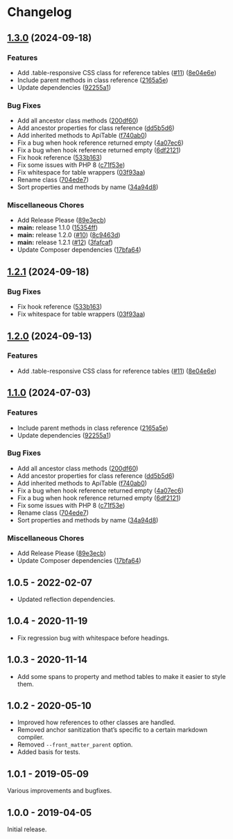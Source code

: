 # Changelog

## [1.3.0](https://github.com/timber/teak/compare/v1.2.1...v1.3.0) (2024-09-18)


### Features

* Add .table-responsive CSS class for reference tables ([#11](https://github.com/timber/teak/issues/11)) ([8e04e6e](https://github.com/timber/teak/commit/8e04e6e7da966c22a7a2706b649309f6a961bce2))
* Include parent methods in class reference ([2165a5e](https://github.com/timber/teak/commit/2165a5e928dfc16405eb53a2e430927b773cc723))
* Update dependencies ([92255a1](https://github.com/timber/teak/commit/92255a1bc9e69aabb0004ebb12d3bad606ee4f98))


### Bug Fixes

* Add all ancestor class methods ([200df60](https://github.com/timber/teak/commit/200df60a4396e797ff041996d09c26c606f1267b))
* Add ancestor properties for class reference ([dd5b5d6](https://github.com/timber/teak/commit/dd5b5d6c4d0074b83b559c924e87ca57aa07281d))
* Add inherited methods to ApiTable ([f740ab0](https://github.com/timber/teak/commit/f740ab0844463038ee9b4b084c8960bda8384547))
* Fix a bug when hook reference returned empty ([4a07ec6](https://github.com/timber/teak/commit/4a07ec6cac054d3c5c91e24c92fbf7c10bc78f8e))
* Fix a bug when hook reference returned empty ([6df2121](https://github.com/timber/teak/commit/6df2121c69e36b5c54210008e6688653f144d021))
* Fix hook reference ([533b163](https://github.com/timber/teak/commit/533b163b4efce6410609fe6af7d7f9a067f5c53c))
* Fix some issues with PHP 8 ([c71f53e](https://github.com/timber/teak/commit/c71f53ed56bb8d02ff6468becc23a283fc89076a))
* Fix whitespace for table wrappers ([03f93aa](https://github.com/timber/teak/commit/03f93aa076a1d8f7447f9d8e46d8b8f77a272c6c))
* Rename class ([704ede7](https://github.com/timber/teak/commit/704ede7fc49142aa92f7a0079c77a9e35c0e1dd3))
* Sort properties and methods by name ([34a94d8](https://github.com/timber/teak/commit/34a94d8a0d1572a499bf441ef3ac86b96e760cf9))


### Miscellaneous Chores

* Add Release Please ([89e3ecb](https://github.com/timber/teak/commit/89e3ecb754c6d99bba4a4cadbe4edd97b67e6709))
* **main:** release 1.1.0 ([15354ff](https://github.com/timber/teak/commit/15354ffee7e27fcc2d66ccf566805c1ba6379b1c))
* **main:** release 1.2.0 ([#10](https://github.com/timber/teak/issues/10)) ([8c9463d](https://github.com/timber/teak/commit/8c9463d481d2d6f0be034715f38503a761632fd7))
* **main:** release 1.2.1 ([#12](https://github.com/timber/teak/issues/12)) ([3fafcaf](https://github.com/timber/teak/commit/3fafcaf6b5a5ccb5fcf2f4456cdb89ed45356396))
* Update Composer dependencies ([17bfa64](https://github.com/timber/teak/commit/17bfa64a01ff1aee97f251130634d018aae45bb3))

## [1.2.1](https://github.com/timber/teak/compare/v1.2.0...v1.2.1) (2024-09-18)


### Bug Fixes

* Fix hook reference ([533b163](https://github.com/timber/teak/commit/533b163b4efce6410609fe6af7d7f9a067f5c53c))
* Fix whitespace for table wrappers ([03f93aa](https://github.com/timber/teak/commit/03f93aa076a1d8f7447f9d8e46d8b8f77a272c6c))

## [1.2.0](https://github.com/timber/teak/compare/v1.1.0...v1.2.0) (2024-09-13)


### Features

* Add .table-responsive CSS class for reference tables ([#11](https://github.com/timber/teak/issues/11)) ([8e04e6e](https://github.com/timber/teak/commit/8e04e6e7da966c22a7a2706b649309f6a961bce2))

## [1.1.0](https://github.com/timber/teak/compare/1.0.6...v1.1.0) (2024-07-03)


### Features

* Include parent methods in class reference ([2165a5e](https://github.com/timber/teak/commit/2165a5e928dfc16405eb53a2e430927b773cc723))
* Update dependencies ([92255a1](https://github.com/timber/teak/commit/92255a1bc9e69aabb0004ebb12d3bad606ee4f98))


### Bug Fixes

* Add all ancestor class methods ([200df60](https://github.com/timber/teak/commit/200df60a4396e797ff041996d09c26c606f1267b))
* Add ancestor properties for class reference ([dd5b5d6](https://github.com/timber/teak/commit/dd5b5d6c4d0074b83b559c924e87ca57aa07281d))
* Add inherited methods to ApiTable ([f740ab0](https://github.com/timber/teak/commit/f740ab0844463038ee9b4b084c8960bda8384547))
* Fix a bug when hook reference returned empty ([4a07ec6](https://github.com/timber/teak/commit/4a07ec6cac054d3c5c91e24c92fbf7c10bc78f8e))
* Fix a bug when hook reference returned empty ([6df2121](https://github.com/timber/teak/commit/6df2121c69e36b5c54210008e6688653f144d021))
* Fix some issues with PHP 8 ([c71f53e](https://github.com/timber/teak/commit/c71f53ed56bb8d02ff6468becc23a283fc89076a))
* Rename class ([704ede7](https://github.com/timber/teak/commit/704ede7fc49142aa92f7a0079c77a9e35c0e1dd3))
* Sort properties and methods by name ([34a94d8](https://github.com/timber/teak/commit/34a94d8a0d1572a499bf441ef3ac86b96e760cf9))


### Miscellaneous Chores

* Add Release Please ([89e3ecb](https://github.com/timber/teak/commit/89e3ecb754c6d99bba4a4cadbe4edd97b67e6709))
* Update Composer dependencies ([17bfa64](https://github.com/timber/teak/commit/17bfa64a01ff1aee97f251130634d018aae45bb3))

## 1.0.5 - 2022-02-07

- Updated reflection dependencies.

## 1.0.4 - 2020-11-19

- Fix regression bug with whitespace before headings.

## 1.0.3 - 2020-11-14

- Add some spans to property and method tables to make it easier to style them.

## 1.0.2 - 2020-05-10

- Improved how references to other classes are handled.
- Removed anchor sanitization that’s specific to a certain markdown compiler.
- Removed `--front_matter_parent` option.
- Added basis for tests.

## 1.0.1 - 2019-05-09

Various improvements and bugfixes.

## 1.0.0 - 2019-04-05

Initial release.
